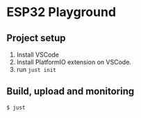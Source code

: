 # ESP32 Playground

## Project setup
1. Install VSCode
2. Install PlatformIO extension on VSCode.
3. run `just init`

## Build, upload and monitoring
```sh
$ just
```
